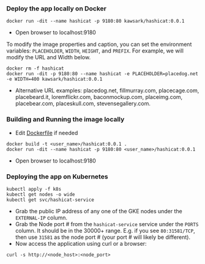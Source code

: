 ### Deploy the app locally on Docker
```
docker run -dit --name hashicat -p 9180:80 kawsark/hashicat:0.0.1
```
- Open browser to localhost:9180

To modify the image properties and caption, you can set the environment variables: `PLACEHOLDER`, `WIDTH`, `HEIGHT`, and `PREFIX`. For example, we will modify the URL and Width below. 
```
docker rm -f hashicat
docker run -dit -p 9180:80 --name hashicat -e PLACEHOLDER=placedog.net -e WIDTH=400 kawsark/hashicat:0.0.1
```
- Alternative URL examples: placedog.net, fillmurray.com, placecage.com, placebeard.it, loremflickr.com, baconmockup.com, placeimg.com, placebear.com, placeskull.com, stevensegallery.com.

### Building and Running the image locally
- Edit [Dockerfile](scripts/Dockerfile) if needed
```
docker build -t <user_name>/hashicat:0.0.1 .
docker run -dit --name hashicat -p 9180:80 <user_name>/hashicat:0.0.1
```
- Open browser to localhost:9180

### Deploying the app on Kubernetes
```
kubectl apply -f k8s
kubectl get nodes -o wide
kubectl get svc/hashicat-service
```
- Grab the public IP address of any one of the GKE nodes under the `EXTERNAL-IP` column.
- Grab the Node port # from the `hashicat-service` service under the `PORTS` column. It should be in the 30000+ range. E.g. if you see `80:31581/TCP`, then use `31581` as the node port # (your port # will likely be different).
- Now access the application using curl or a browser:
```
curl -s http://<node_host>:<node_port>
```
